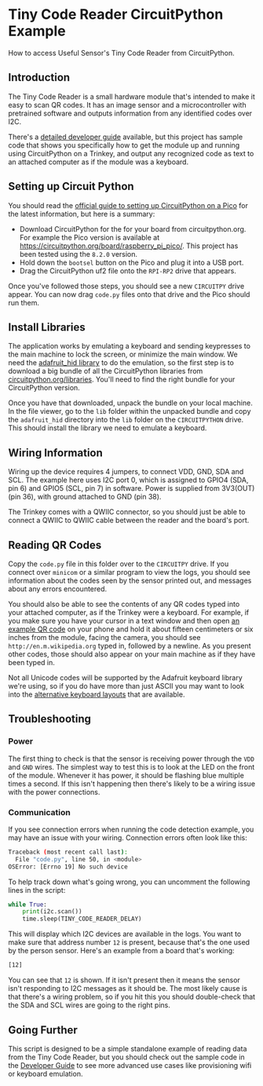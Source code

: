# Tiny Code Reader CircuitPython Example
How to access Useful Sensor's Tiny Code Reader from CircuitPython.

## Introduction

The Tiny Code Reader is a small hardware module that's intended to make it easy
to scan QR codes. It has an image sensor and a microcontroller with pretrained
software and outputs information from any identified codes over I2C.

There's a [detailed developer guide](https://usfl.ink/tcr_dev)
available, but this project has sample code that shows you specifically how to 
get the module up and running using CircuitPython on a Trinkey, and output any
recognized code as text to an attached computer as if the module was a keyboard.

## Setting up Circuit Python

You should read the [official guide to setting up CircuitPython on a Pico](https://learn.adafruit.com/getting-started-with-raspberry-pi-pico-circuitpython)
for the latest information, but here is a summary:

 - Download CircuitPython for the for your board from circuitpython.org. For
 example the Pico version is available at https://circuitpython.org/board/raspberry_pi_pico/.
 This project has been tested using the `8.2.0` version.
 - Hold down the `bootsel` button on the Pico and plug it into a USB port.
 - Drag the CircuitPython uf2 file onto the `RPI-RP2` drive that appears.

Once you've followed those steps, you should see a new `CIRCUITPY` drive appear.
You can now drag `code.py` files onto that drive and the Pico should run them.

## Install Libraries

The application works by emulating a keyboard and sending keypresses to the main
machine to lock the screen, or minimize the main window. We need the [adafruit_hid library](https://docs.circuitpython.org/projects/hid/en/latest/)
to do the emulation, so the first step is to download a big bundle of all the
CircuitPython libraries from [circuitpython.org/libraries](https://circuitpython.org/libraries). You'll need to find the right bundle for your CircuitPython version.

Once you have that downloaded, unpack the bundle on your local machine. In the
file viewer, go to the `lib` folder within the unpacked bundle and copy the
`adafruit_hid` directory into the `lib` folder on the `CIRCUITPYTHON` drive.
This should install the library we need to emulate a keyboard.

## Wiring Information

Wiring up the device requires 4 jumpers, to connect VDD, GND, SDA and SCL. The 
example here uses I2C port 0, which is assigned to GPIO4 (SDA, pin 6) and GPIO5
(SCL, pin 7) in software. Power is supplied from 3V3(OUT) (pin 36), with ground
attached to GND (pin 38).

The Trinkey comes with a QWIIC connector, so you should just be able to connect
a QWIIC to QWIIC cable between the reader and the board's port. 

## Reading QR Codes

Copy the `code.py` file in this folder over to the `CIRCUITPY` drive. If you
connect over `minicom` or a similar program to view the logs, you should see
information about the codes seen by the sensor printed out, and messages about
any errors encountered.

You should also be able to see the contents of any QR codes typed into your
attached computer, as if the Trinkey were a keyboard. For example, if you
make sure you have your cursor in a text window and then open [an example QR code](https://en.wikipedia.org/wiki/QR_code#/media/File:QR_code_for_mobile_English_Wikipedia.svg)
on your phone and hold it about fifteen centimeters or six inches from the 
module, facing the camera, you should see `http://en.m.wikipedia.org` typed in,
followed by a newline. As you present other codes, those should also appear on
your main machine as if they have been typed in.

Not all Unicode codes will be supported by the Adafruit keyboard library we're
using, so if you do have more than just ASCII you may want to look into the
[alternative keyboard layouts](https://learn.adafruit.com/make-it-a-keyboard/circuitpython#keyboard-layouts-3103154)
that are available.

## Troubleshooting

### Power

The first thing to check is that the sensor is receiving power through the
`VDD` and `GND` wires. The simplest way to test this is to look at the LED on
the front of the module. Whenever it has power, it should be flashing blue
multiple times a second. If this isn't happening then there's likely to be a
wiring issue with the power connections.

### Communication

If you see connection errors when running the code detection example, you may
have an issue with your wiring. Connection errors often look like this:

```bash
Traceback (most recent call last):                                                    
  File "code.py", line 50, in <module>                                                
OSError: [Errno 19] No such device 
```

To help track down what's going wrong, you can uncomment the following lines in
the script:

```python
while True:
    print(i2c.scan())
    time.sleep(TINY_CODE_READER_DELAY)
```

This will display which I2C devices are available in the logs. You want to make
sure that address number `12` is present, because that's the one used by the
person sensor. Here's an example from a board that's working:

```bash
[12]  
```

You can see that `12` is shown. If it isn't present then it means the sensor
isn't responding to I2C messages as it should be. The most likely cause is that 
there's a wiring problem, so if you hit this you should double-check that the 
SDA and SCL wires are going to the right pins.

## Going Further

This script is designed to be a simple standalone example of reading data from
the Tiny Code Reader, but you should check out the sample code in the [Developer Guide](https://usfl.ink/tcr_dev)
to see more advanced use cases like provisioning wifi or keyboard emulation.
